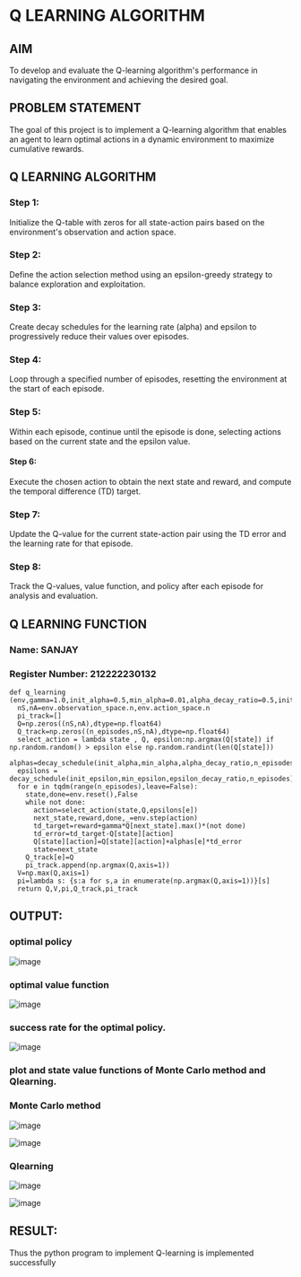 # Q LEARNING ALGORITHM
## AIM
To develop and evaluate the Q-learning algorithm's performance in navigating the environment and achieving the desired goal.

## PROBLEM STATEMENT
The goal of this project is to implement a Q-learning algorithm that enables an agent to learn optimal actions in a dynamic environment to maximize cumulative rewards.

## Q LEARNING ALGORITHM
### Step 1:
Initialize the Q-table with zeros for all state-action pairs based on the environment's observation and action space.

### Step 2:
Define the action selection method using an epsilon-greedy strategy to balance exploration and exploitation.

### Step 3:
Create decay schedules for the learning rate (alpha) and epsilon to progressively reduce their values over episodes.

### Step 4:
Loop through a specified number of episodes, resetting the environment at the start of each episode.

### Step 5:
Within each episode, continue until the episode is done, selecting actions based on the current state and the epsilon value.

#### Step 6:
Execute the chosen action to obtain the next state and reward, and compute the temporal difference (TD) target.

### Step 7:
Update the Q-value for the current state-action pair using the TD error and the learning rate for that episode.

### Step 8:
Track the Q-values, value function, and policy after each episode for analysis and evaluation.

## Q LEARNING FUNCTION
### Name: SANJAY 
### Register Number: 212222230132
```
def q_learning (env,gamma=1.0,init_alpha=0.5,min_alpha=0.01,alpha_decay_ratio=0.5,init_epsilon=1.0,min_epsilon=0.1,epsilon_decay_ratio=0.9,n_episodes=3000):
  nS,nA=env.observation_space.n,env.action_space.n
  pi_track=[]
  Q=np.zeros((nS,nA),dtype=np.float64)
  Q_track=np.zeros((n_episodes,nS,nA),dtype=np.float64)
  select_action = lambda state , Q, epsilon:np.argmax(Q[state]) if np.random.random() > epsilon else np.random.randint(len(Q[state]))
  alphas=decay_schedule(init_alpha,min_alpha,alpha_decay_ratio,n_episodes)
  epsilons = decay_schedule(init_epsilon,min_epsilon,epsilon_decay_ratio,n_episodes)
  for e in tqdm(range(n_episodes),leave=False):
    state,done=env.reset(),False
    while not done:
      action=select_action(state,Q,epsilons[e])
      next_state,reward,done,_=env.step(action)
      td_target=reward+gamma*Q[next_state].max()*(not done)
      td_error=td_target-Q[state][action]
      Q[state][action]=Q[state][action]+alphas[e]*td_error
      state=next_state
    Q_track[e]=Q
    pi_track.append(np.argmax(Q,axis=1))
  V=np.max(Q,axis=1)
  pi=lambda s: {s:a for s,a in enumerate(np.argmax(Q,axis=1))}[s]
  return Q,V,pi,Q_track,pi_track
```
## OUTPUT:
### optimal policy
![image](https://github.com/user-attachments/assets/a34b78e9-aa47-4d7f-b48f-6616777b8318)

### optimal value function 
![image](https://github.com/user-attachments/assets/665d3cfd-e695-4c1b-9577-4ccc4364e090)

### success rate for the optimal policy.
![image](https://github.com/user-attachments/assets/e82fa347-27c6-46fb-b026-fd737b1a69f7)

### plot and state value functions of Monte Carlo method and Qlearning.
### Monte Carlo method
![image](https://github.com/user-attachments/assets/35ec70c5-515c-4e9b-9225-c56eac9a586b)

![image](https://github.com/user-attachments/assets/46ed9f83-f7e0-4f04-b247-b00277c8b908)

### Qlearning
![image](https://github.com/user-attachments/assets/19d00b43-04a7-40a2-b69d-1265e85e6f29)

![image](https://github.com/user-attachments/assets/000aabc6-39c3-41e5-a8e4-c8228072816f)

## RESULT:
Thus the python program to implement Q-learning is implemented successfully
